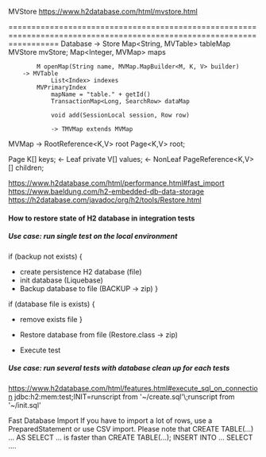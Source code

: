 MVStore  https://www.h2database.com/html/mvstore.html

=======================================================================================================================
Database
    -> Store
            Map<String, MVTable> tableMap
            MVStore mvStore;
                Map<Integer, MVMap<?, ?>> maps

            M openMap(String name, MVMap.MapBuilder<M, K, V> builder)
        -> MVTable
                List<Index> indexes
            MVPrimaryIndex
                mapName = "table." + getId()
                TransactionMap<Long, SearchRow> dataMap

                void add(SessionLocal session, Row row)

                -> TMVMap extends MVMap

MVMap
    -> RootReference<K,V> root
            Page<K,V> root;

Page
        K[] keys;
    <- Leaf
        private V[] values;
    <- NonLeaf
         PageReference<K,V>[] children;


https://www.h2database.com/html/performance.html#fast_import
https://www.baeldung.com/h2-embedded-db-data-storage
https://h2database.com/javadoc/org/h2/tools/Restore.html

#### How to restore state of H2 database in integration tests

##### Use case: run single test on the local environment

if (backup not exists) { 
* create persistence H2 database (file)
* init database (Liquebase)
* Backup database to file (BACKUP -> zip)
}

if (database file is exists) {
* remove exists file
}

* Restore database from file (Restore.class -> zip)
* Execute test

##### Use case: run several tests with database clean up for each tests

https://www.h2database.com/html/features.html#execute_sql_on_connection
jdbc:h2:mem:test;INIT=runscript from '~/create.sql'\\;runscript from '~/init.sql'

Fast Database Import
If you have to import a lot of rows, use a PreparedStatement or use CSV import. 
Please note that CREATE TABLE(...) ... AS SELECT ... is faster than CREATE TABLE(...); INSERT INTO ... SELECT ....